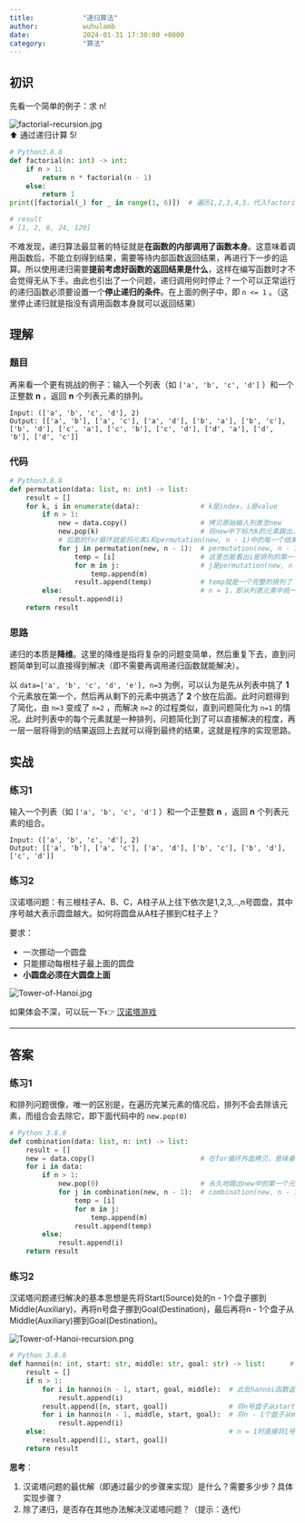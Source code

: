 ```yaml
---
title:            "递归算法"
author:           wuhulamb
date:             2024-01-31 17:30:00 +0800
category:         "算法"
---
```

## 初识

先看一个简单的例子：求 n!

![factorial-recursion.jpg](/media/image/2024/1/factorial-recursion.jpg)  
:arrow_up: 通过递归计算 5! 

```python
# Python3.8.8
def factorial(n: int) -> int:
    if n > 1:
        return n * factorial(n - 1)
    else:
        return 1
print([factorial(_) for _ in range(1, 6)])  # 遍历1,2,3,4,5，代入factorial函数中

# result
# [1, 2, 6, 24, 120]
```

不难发现，递归算法最显著的特征就是**在函数的内部调用了函数本身**。这意味着调用函数后，不能立刻得到结果，需要等待内部函数返回结果，再进行下一步的运算。所以使用递归需要**提前考虑好函数的返回结果是什么**，这样在编写函数时才不会觉得无从下手。由此也引出了一个问题，递归调用何时停止？一个可以正常运行的递归函数必须要设置一个**停止递归的条件**。在上面的例子中，即 `n <= 1` 。（这里停止递归就是指没有调用函数本身就可以返回结果）

## 理解

### 题目

再来看一个更有挑战的例子：输入一个列表（如 `['a', 'b', 'c', 'd']` ）和一个正整数 **n** ，返回 **n** 个列表元素的排列。

    Input: (['a', 'b', 'c', 'd'], 2)
    Output: [['a', 'b'], ['a', 'c'], ['a', 'd'], ['b', 'a'], ['b', 'c'], ['b', 'd'], ['c', 'a'], ['c', 'b'], ['c', 'd'], ['d', 'a'], ['d', 'b'], ['d', 'c']]

### 代码

```python
# Python3.8.8
def permutation(data: list, n: int) -> list:
    result = []
    for k, i in enumerate(data):               # k是index，i是value
        if n > 1:
            new = data.copy()                  # 拷贝原始输入列表至new
            new.pop(k)                         # 将new中下标为k的元素踢出，即i（排列的第一个元素）
            # 后面的for循环就是将元素i和permutation(new, n - 1)中的每一个结果拼接起来，然后放入result里面
            for j in permutation(new, n - 1):  # permutation(new, n - 1) -> 在没有元素i的列表里选择剩下n - 1个元素排列
                temp = [i]                     # 这里也能看出i是排列的第一个元素
                for m in j:                    # j是permutation(new, n - 1)返回的一个排列
                    temp.append(m)
                result.append(temp)            # temp就是一个完整的排列了
        else:                                  # n = 1，即从列表元素中挑一个元素排的情况
            result.append(i)
    return result
```

### 思路

递归的本质是**降维**。这里的降维是指将复杂的问题变简单，然后重复下去，直到问题简单到可以直接得到解决（即不需要再调用递归函数就能解决）。

以 `data=['a', 'b', 'c', 'd', 'e'], n=3` 为例，可以认为是先从列表中挑了 **1** 个元素放在第一个，然后再从剩下的元素中挑选了 **2** 个放在后面。此时问题得到了简化，由 `n=3` 变成了 `n=2` ，而解决 `n=2` 的过程类似，直到问题简化为 `n=1` 的情况。此时列表中的每个元素就是一种排列，问题简化到了可以直接解决的程度，再一层一层将得到的结果返回上去就可以得到最终的结果，这就是程序的实现思路。

## 实战

### 练习1

输入一个列表（如 `['a', 'b', 'c', 'd']` ）和一个正整数 **n** ，返回 **n** 个列表元素的组合。

    Input: (['a', 'b', 'c', 'd'], 2)
    Output: [['a', 'b'], ['a', 'c'], ['a', 'd'], ['b', 'c'], ['b', 'd'], ['c', 'd']]

### 练习2

汉诺塔问题：有三根柱子A、B、C，A柱子从上往下依次是1,2,3,..,n号圆盘，其中序号越大表示圆盘越大。如何将圆盘从A柱子挪到C柱子上？

要求：
- 一次挪动一个圆盘
- 只能挪动每根柱子最上面的圆盘
- **小圆盘必须在大圆盘上面**

![Tower-of-Hanoi.jpg](/media/image/2024/1/Tower-of-Hanoi.jpg)

如果体会不深，可以玩一下:point_right: [汉诺塔游戏](https://www.saolei.games/h.html)

---

## 答案

### 练习1

和排列问题很像，唯一的区别是，在遍历完某元素的情况后，排列不会去除该元素，而组合会去除它，即下面代码中的 `new.pop(0)`

```python
# Python 3.8.8
def combination(data: list, n: int) -> list:
    result = []
    new = data.copy()                          # 在for循环外面拷贝，意味着下面的new.pop(0)会永久地踢出某元素
    for i in data:
        if n > 1:
            new.pop(0)                         # 永久地踢出new中的第一个元素，即i（后面再调用combination(new, n - 1)时不会再有元素i）
            for j in combination(new, n - 1):  # combination(new, n - 1) -> 在没有元素i的列表里选择剩下n - 1个元素组合
                temp = [i]
                for m in j:
                    temp.append(m)
                result.append(temp)
        else:
            result.append(i)
    return result
```

### 练习2

汉诺塔问题递归解决的基本思想是先将Start(Source)处的n - 1个盘子挪到Middle(Auxiliary)，再将n号盘子挪到Goal(Destination)，最后再将n - 1个盘子从Middle(Auxiliary)挪到Goal(Destination)。

![Tower-of-Hanoi-recursion.png](/media/image/2024/1/Tower-of-Hanoi-recursion.png)

```python
# Python 3.8.8
def hannoi(n: int, start: str, middle: str, goal: str) -> list:      # n为start柱子上的圆盘个数，start为初始柱子名称，middle为中间柱子名称，goal为目标柱子名称
    result = []
    if n > 1:
        for i in hannoi(n - 1, start, goal, middle):  # 此处hannoi函数返回n - 1个圆盘从start挪到middle的步骤
            result.append(i)
        result.append([n, start, goal])               # 将n号盘子从start挪到goal
        for i in hannoi(n - 1, middle, start, goal):  # 将n - 1个盘子从middle挪到goal
            result.append(i)
    else:                                             # n = 1时直接将1号盘子从start挪到goal
        result.append([1, start, goal])
    return result
```

**思考**：
1. 汉诺塔问题的最优解（即通过最少的步骤来实现）是什么？需要多少步？具体实现步骤？
2. 除了递归，是否存在其他办法解决汉诺塔问题？（提示：迭代）
